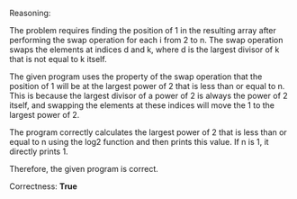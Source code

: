 Reasoning:

The problem requires finding the position of 1 in the resulting array after performing the swap operation for each i from 2 to n. The swap operation swaps the elements at indices d and k, where d is the largest divisor of k that is not equal to k itself.

The given program uses the property of the swap operation that the position of 1 will be at the largest power of 2 that is less than or equal to n. This is because the largest divisor of a power of 2 is always the power of 2 itself, and swapping the elements at these indices will move the 1 to the largest power of 2.

The program correctly calculates the largest power of 2 that is less than or equal to n using the log2 function and then prints this value. If n is 1, it directly prints 1.

Therefore, the given program is correct.

Correctness: **True**